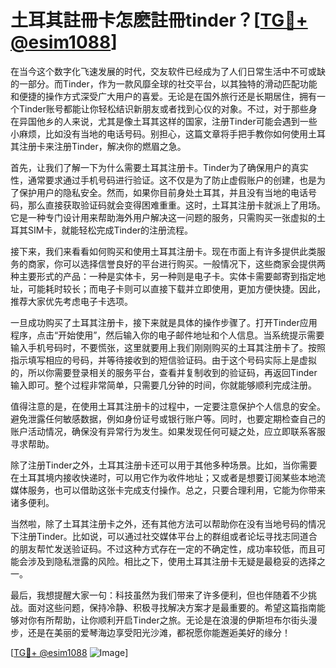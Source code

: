 # 土耳其註冊卡怎麽註冊tinder？[[TG💪+ @esim1088](https://t.me/s/esim1088)]

在当今这个数字化飞速发展的时代，交友软件已经成为了人们日常生活中不可或缺的一部分。而Tinder，作为一款风靡全球的社交平台，以其独特的滑动匹配功能和便捷的操作方式深受广大用户的喜爱。无论是在国外旅行还是长期居住，拥有一个Tinder账号都能让你轻松结识新朋友或者找到心仪的对象。不过，对于那些身在异国他乡的人来说，尤其是像土耳其这样的国家，注册Tinder可能会遇到一些小麻烦，比如没有当地的电话号码。别担心，这篇文章将手把手教你如何使用土耳其注册卡来注册Tinder，解决你的燃眉之急。

首先，让我们了解一下为什么需要土耳其注册卡。Tinder为了确保用户的真实性，通常要求通过手机号码进行验证。这不仅是为了防止虚假账户的创建，也是为了保护用户的隐私安全。然而，如果你目前身处土耳其，并且没有当地的电话号码，那么直接获取验证码就会变得困难重重。这时，土耳其注册卡就派上了用场。它是一种专门设计用来帮助海外用户解决这一问题的服务，只需购买一张虚拟的土耳其SIM卡，就能轻松完成Tinder的注册流程。

接下来，我们来看看如何购买和使用土耳其注册卡。现在市面上有许多提供此类服务的商家，你可以选择信誉良好的平台进行购买。一般情况下，这些商家会提供两种主要形式的产品：一种是实体卡，另一种则是电子卡。实体卡需要邮寄到指定地址，可能耗时较长；而电子卡则可以直接下载并立即使用，更加方便快捷。因此，推荐大家优先考虑电子卡选项。

一旦成功购买了土耳其注册卡，接下来就是具体的操作步骤了。打开Tinder应用程序，点击“开始使用”，然后输入你的电子邮件地址和个人信息。当系统提示需要输入手机号码时，不要慌张，这里就要用上我们刚刚购买的土耳其注册卡了。按照指示填写相应的号码，并等待接收到的短信验证码。由于这个号码实际上是虚拟的，所以你需要登录相关的服务平台，查看并复制收到的验证码，再返回Tinder输入即可。整个过程非常简单，只需要几分钟的时间，你就能够顺利完成注册。

值得注意的是，在使用土耳其注册卡的过程中，一定要注意保护个人信息的安全。避免泄露任何敏感数据，例如身份证号或银行账户等。同时，也要定期检查自己的账户活动情况，确保没有异常行为发生。如果发现任何可疑之处，应立即联系客服寻求帮助。

除了注册Tinder之外，土耳其注册卡还可以用于其他多种场景。比如，当你需要在土耳其境内接收快递时，可以用它作为收件地址；又或者是想要订阅某些本地流媒体服务，也可以借助这张卡完成支付操作。总之，只要合理利用，它能为你带来诸多便利。

当然啦，除了土耳其注册卡之外，还有其他方法可以帮助你在没有当地号码的情况下注册Tinder。比如说，可以通过社交媒体平台上的群组或者论坛寻找志同道合的朋友帮忙发送验证码。不过这种方式存在一定的不确定性，成功率较低，而且可能会涉及到隐私泄露的风险。相比之下，使用土耳其注册卡无疑是最稳妥的选择之一。

最后，我想提醒大家一句：科技虽然为我们带来了许多便利，但也伴随着不少挑战。面对这些问题，保持冷静、积极寻找解决方案才是最重要的。希望这篇指南能够对你有所帮助，让你顺利开启Tinder之旅。无论是在浪漫的伊斯坦布尔街头漫步，还是在美丽的爱琴海边享受阳光沙滩，都祝愿你能邂逅美好的缘分！

[[TG💪+ @esim1088](https://t.me/s/esim1088) ![Image](https://i.postimg.cc/4NQfJmqS/Snipaste-2025-05-13-00-14-12.png)]